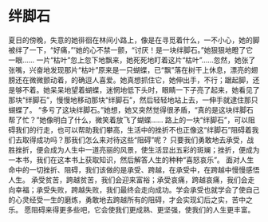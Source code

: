 # 绊脚石
夏日的傍晚，失意的她徘徊在林间小路上，像是在寻觅着什么，一不小心，她的脚被绊了一下，“好痛，”’她的心不禁一颤，“讨厌！是一块绊脚石。”她狠狠地瞪了它一眼…… 
一片“枯叶”忽上忽下地飘来，她死死地盯着这片“枯叶”……忽然，她张了张嘴，兴奋地发现那片“枯叶”原来是一只蝴蝶，已“飘”落在树干上休息，漂亮的翅膀还在微微颤动着，的确逗人喜爱。她真想抓住它，她伸出手，不行；踞起脚，还是够不着。她呆呆地望着蝴蝶，迷惘地低下头时，眼睛一下子亮了起来，她看见了那块“绊脚石”，慢慢地移动那块“绊脚石”，然后轻轻地站上去，一伸手就逮住那只蝴蝶了。 
“多亏了这块绊脚石。”她想，她又突然觉得很矛盾，“真的是这块绊脚石帮了忙？”她像明白了什么，微笑着放飞了蝴蝶…… 
路上的一块“绊脚石”，可以阻碍我们的行走，也可以帮助我们攀高，生活中的挫折不也正像这“绊脚石”阻碍着我们去取得成功吗？那我们怎么来对待这些“阻碍”呢？ 
只要我们勇敢地去承受，战胜挫折，便会成为人生中一道亮丽的风景，使生活显出五彩的斑斓；挫折，便成为一本书，我们在这本书上获取知识，然后解答人生的种种“喜怒哀乐”。 
面对人生命中的一切挫折、阻碍，我们该做的是承受、跨越，在承受中，在跨越中慢慢感悟人生。 
承受贫苦，跨越贫苦，我们会迎来富裕；承受哀痛，跨越哀痛，我们会走向幸福；承受失败，跨越失败，我们最终会走向成功。学会承受也就学会了使自己的心灵经受一生的磨炼，勇敢地去跨越所有的阻碍，才会实现幻后之实，苦中之乐。 
愿阻碍来得更多些吧，它会使我们更成熟、更坚强，使我们的人生更丰富。
  